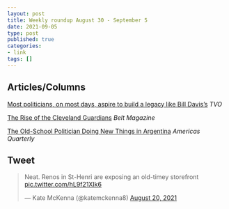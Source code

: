 ```yaml
---
layout: post
title: Weekly roundup August 30 - September 5
date: 2021-09-05
type: post
published: true
categories:
- link
tags: []
---
```




## Articles/Columns

[Most politicians, on most days, aspire to build a legacy like Bill Davis’s](https://www.tvo.org/article/most-politicians-on-most-days-aspire-to-build-a-legacy-like-bill-daviss "Most politicians, on most days, aspire to build a legacy like Bill Davis’s. By John Michael McGrath") *TVO*

[The Rise of the Cleveland Guardians](https://beltmag.com/rise-cleveland-guardians-baseball/ "The Rise of the Cleveland Guardians. By Vince Guerrieri") *Belt Magazine*

[The Old-School Politician Doing New Things in Argentina](https://americasquarterly.org/article/the-old-school-politician-doing-new-things-in-argentina/ "The Old-School Politician Doing New Things in Argentina. By Lucía Wei He") *Americas Quarterly*

## Tweet

<blockquote class="twitter-tweet" data-dnt="true"><p lang="en" dir="ltr">Neat. Renos in St-Henri are exposing an old-timey storefront <a href="https://t.co/hL9f21XIk6">pic.twitter.com/hL9f21XIk6</a></p>&mdash; Kate McKenna (@katemckenna8) <a href="https://twitter.com/katemckenna8/status/1428720588252667910?ref_src=twsrc%5Etfw">August 20, 2021</a></blockquote> <script async src="https://platform.twitter.com/widgets.js" charset="utf-8"></script>
